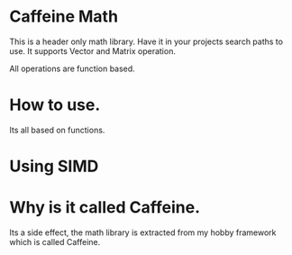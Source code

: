 # Caffeine Math

This is a header only math library. Have it in your projects search paths to use. It supports Vector and Matrix operation.

All operations are function based.

# How to use.

Its all based on functions.

# Using SIMD

# Why is it called Caffeine.

Its a side effect, the math library is extracted from my hobby framework which is called Caffeine.
